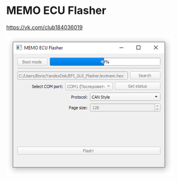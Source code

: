 # MEMO ECU Flasher
https://vk.com/club184036019

![screenshot.png](https://raw.githubusercontent.com/MrBoriska/MEMO_ECU_Flasher/master/screenshot.png)
